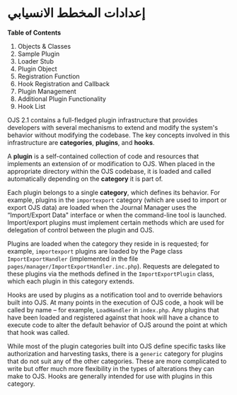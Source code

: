 # إعدادات المخطط الانسيابي

**Table of Contents**

1. Objects & Classes
2. Sample Plugin
  1. Loader Stub
  2. Plugin Object
  3. Registration Function
  4. Hook Registration and Callback
  5. Plugin Management
3. Additional Plugin Functionality
4. Hook List

OJS 2.1 contains a full-fledged plugin infrastructure that provides developers with several mechanisms to extend and modify the system's behavior without modifying the codebase. The key concepts involved in this infrastructure are **categories**, **plugins**, and **hooks**.

A **plugin** is a self-contained collection of code and resources that implements an extension of or modification to OJS. When placed in the appropriate directory within the OJS codebase, it is loaded and called automatically depending on the **category** it is part of.

Each plugin belongs to a single **category**, which defines its behavior. For example, plugins in the `importexport` category (which are used to import or export OJS data) are loaded when the Journal Manager uses the “Import/Export Data" interface or when the command-line tool is launched. Import/export plugins must implement certain methods which are used for delegation of control between the plugin and OJS.

Plugins are loaded when the category they reside in is requested; for example, `importexport` plugins are loaded by the Page class `ImportExportHandler` (implemented in the file `pages/manager/ImportExportHandler.inc.php`). Requests are delegated to these plugins via the methods defined in the `ImportExportPlugin` class, which each plugin in this category extends.

Hooks are used by plugins as a notification tool and to override behaviors built into OJS. At many points in the execution of OJS code, a hook will be called by name – for example, `LoadHandler` in `index.php`. Any plugins that have been loaded and registered against that hook will have a chance to execute code to alter the default behavior of OJS around the point at which that hook was called.

While most of the plugin categories built into OJS define specific tasks like authorization and harvesting tasks, there is a `generic` category for plugins that do not suit any of the other categories. These are more complicated to write but offer much more flexibility in the types of alterations they can make to OJS. Hooks are generally intended for use with plugins in this category.


